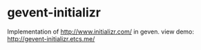 gevent-initializr
=================

Implementation of http://www.initializr.com/ in geven. view demo: http://gevent-initializr.etcs.me/
